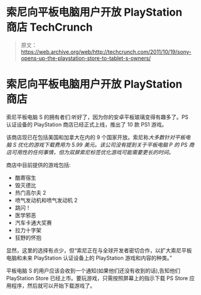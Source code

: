 # 索尼向平板电脑用户开放 PlayStation 商店 TechCrunch

> 原文：<https://web.archive.org/web/http://techcrunch.com/2011/10/19/sony-opens-up-the-playstation-store-to-tablet-s-owners/>

# 索尼向平板电脑用户开放 PlayStation 商店

索尼平板电脑 S 的拥有者们:听好了，因为你的安卓平板玻璃变得有趣多了。PS 认证设备的 PlayStation 商店已经正式上线，推出了 10 款 PS1 游戏。

该商店现已在包括美国和加拿大在内的 9 个国家开放。索尼称*大多数针对平板电脑 S 优化的游戏下载费用为 5.99 美元。该公司没有提到关于平板电脑 P 的 PS 商店可用性的任何事情，但为双屏索尼标签优化游戏可能需要更长的时间。*

商店中目前提供的游戏包括:

*   酷寄宿生
*   毁灭德比
*   热门高尔夫 2
*   喷气发动机和喷气发动机 2
*   跳闪！
*   医学邪恶
*   汽车卡通大奖赛
*   拉力十字架
*   狂野的怀抱

显然，这里的选择有点少，但“索尼正在与全球开发者密切合作，以扩大索尼平板电脑和未来 PlayStation 认证设备上的 PlayStation 游戏和内容的种类。”

平板电脑 S 的用户应该会收到一个通知(如果他们还没有收到的话),告知他们 PlayStation Store 已经上市。要玩游戏，只需按照屏幕上的指示下载 PS Store 应用程序，然后就可以开始下载游戏了。